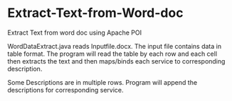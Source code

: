 # Extract-Text-from-Word-doc
Extract Text from word doc using Apache POI

WordDataExtract.java reads Inputfile.docx. The input file contains data in table format. The program will read the table by each row and each cell then extracts the text and then maps/binds each service to corresponding description.

Some Descriptions are in multiple rows. Program will append the descriptions for corresponding service.

 
